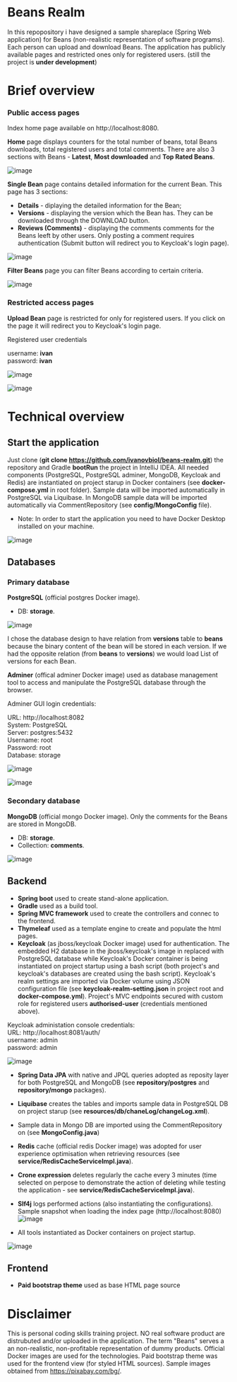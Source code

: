 # Beans Realm

In this repopository i have designed a sample shareplace (Spring Web application) for Beans (non-realistic representation of software programs). Each person can upload and download Beans. The application has publicly available pages and restricted ones only for registered users. (still the project is **under development**)

# Brief overview

### Public access pages    
Index home page available on http://localhost:8080.   

**Home** page displays counters for the total number of beans, total Beans downloads, total registered users and total comments. There are also 3 sections with Beans - **Latest**, **Most downloaded** and **Top Rated Beans**. 

![image](https://user-images.githubusercontent.com/51414119/222962593-d7f49339-da94-49c1-98f0-38370081c73c.png)

**Single Bean** page contains detailed information for the current Bean. This page has 3 sections: 
  - **Details** - diplaying the detailed information for the Bean;
  - **Versions** - displaying the version which the Bean has. They can be downloaded through the DOWNLOAD button. 
  - **Reviews (Comments)** - displaying the comments comments for the Beans leeft by other users. Only posting a comment requires authentication (Submit button will redirect you to Keycloak's login page).

![image](https://user-images.githubusercontent.com/51414119/222962805-aa6b0d39-dd6e-406e-92f7-ebfd1d731d4f.png)

**Filter Beans** page you can filter Beans according to certain criteria.

![image](https://user-images.githubusercontent.com/51414119/222962831-3da5d8c6-dbfb-45ad-8d69-5be7a953ec74.png)

### Restricted access pages    

**Upload Bean** page is restricted for only for registered users. If you click on the page it will redirect you to Keycloak's login page.     

Registered user credentials   

username: **ivan**  
password: **ivan**    

![image](https://user-images.githubusercontent.com/51414119/222964073-a9163a98-752b-41a0-8ae0-bc5c3f37749d.png)    

![image](https://user-images.githubusercontent.com/51414119/222962755-ce76b82d-81a6-4243-9b29-14919b21c1ba.png)

# Technical overview

## Start the application

Just clone (**git clone https://github.com/ivanovbiol/beans-realm.git**) the repository and Gradle **bootRun** the project in IntelliJ IDEA. All needed components (PostgreSQL, PostgreSQL adminer, MongoDB, Keycloak and Redis) are instantiated on project starup in Docker containers (see **docker-compose.yml** in root folder). Sample data will be imported automatically in PostgreSQL via Liquibase. In MongoDB sample data will be imported automatically via CommentRepository (see **config/MongoConfig** file).  

 - Note: In order to start the application you need to have Docker Desktop installed on your machine.
 
 ![image](https://user-images.githubusercontent.com/51414119/222958784-e4a9d2fb-c715-4080-b2a4-b4f00a99da67.png)

## Databases

### Primary database 

**PostgreSQL** (official postgres Docker image). 
 - DB: **storage**.

![image](https://user-images.githubusercontent.com/51414119/222958723-a6de941c-e042-46f1-9961-808390f59bfc.png)

I chose the database design to have relation from **versions** table to **beans** because the binary content of the bean will be stored in each version. If we had the opposite relation (from **beans** to **versions**) we would load List of versions for each Bean.     

**Adminer** (offical adminer Docker image) used as database management tool to access and manipulate the PostgreSQL database through the browser.

Adminer GUI login credentials:  

URL: http://localhost:8082  
System:  PostgreSQL  
Server: postgres:5432  
Username: root  
Password: root  
Database: storage  
 
![image](https://user-images.githubusercontent.com/51414119/222959114-8a0845c7-6448-43da-9ebe-67d47f97b413.png)

![image](https://user-images.githubusercontent.com/51414119/222959150-74f838a1-f20a-482a-a672-f734377aca35.png)

### Secondary database

**MongoDB** (official mongo Docker image). Only the comments for the Beans are stored in MongoDB.

 - DB: **storage**.
 - Collection: **comments**.

![image](https://user-images.githubusercontent.com/51414119/222959348-8a955f40-a71c-4a89-b06f-0cf8d50b1669.png)

## Backend 

 - **Spring boot** used to create stand-alone application. 
 - **Gradle** used as a build tool. 
 - **Spring MVC framework** used to create the controllers and connec to the frontend.
 - **Thymeleaf** used as a template engine to create and populate the html pages.
 - **Keycloak** (as jboss/keycloak Docker image) used for authentication. The embedded H2 database in the jboss/keycloak's image in replaced with PostgreSQL database while Keycloak's Docker container is being instantiated on project startup using a bash script (both project's and keycloak's databases are created using the bash script). Keycloak's realm settings are imported via Docker volume using JSON configuration file (see **keycloak-realm-setting.json** in project root and **docker-compose.yml**). Project's MVC endpoints secured with custom role for registered users **authorised-user** (credentials mentioned above). 
 
 Keycloak administation console credentials:  
 URL: http://localhost:8081/auth/   
 username: admin    
 password: admin 
 
 ![image](https://user-images.githubusercontent.com/51414119/222963817-745bb1fa-5f56-47a3-b08a-a5033ba7c3e3.png)
 
 - **Spring Data JPA** with native and JPQL queries adopted as reposity layer for both PostgreSQL and MongoDB (see **repository/postgres** and **repository/mongo** packages).
 - **Liquibase** creates the tables and imports sample data in PostgreSQL DB on project starup (see **resources/db/chaneLog/changeLog.xml**).
 - Sample data in Mongo DB are imported using the CommentRepository on (see **MongoConfig.java**)
 - **Redis** cache (official redis Docker image) was adopted for user experience optimisation when retrieving resources (see **service/RedisCacheServiceImpl.java**). 
 - **Crone expression** deletes regularly the cache every 3 minutes (time selected on perpose to demonstrate the action of deleting while testing the application - see **service/RedisCacheServiceImpl.java**).  
 - **Slf4j** logs performed actions (also instantiating the configurations). Sample snapshot when loading the index page (http://localhost:8080)
 ![image](https://user-images.githubusercontent.com/51414119/222961799-7b921287-d4d5-4710-aba7-10af316951a1.png)
 
 - All tools instantiated as Docker containers on project startup.
 
 ![image](https://user-images.githubusercontent.com/51414119/222963580-f13f6549-1d10-4432-ab84-c3f9a93b012b.png)

## Frontend

 - **Paid bootstrap theme** used as base HTML page source

# Disclaimer   

This is personal coding skills training project. NO real software product are distrubuted and/or uploaded in the application. The term "Beans" serves a an non-realistic, non-profitable representation of dummy products. Official Docker images are used for the technologies. Paid bootstrap theme was used for the frontend view (for styled HTML sources). Sample images obtained from https://pixabay.com/bg/.

